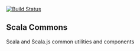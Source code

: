 
[![Build Status](https://travis-ci.org/scommons/scommons.svg?branch=master)](https://travis-ci.org/scommons/scommons)

## Scala Commons
Scala and Scala.js common utilities and components
